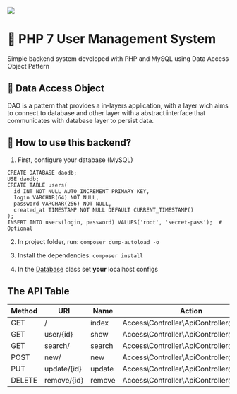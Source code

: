 ![](https://www.tech-recipes.com/wp-content/uploads/2018/10/php-639x350.png)

# :bust_in_silhouette: PHP 7 User Management System

Simple backend system developed with PHP and MySQL using Data Access Object Pattern

## :large_blue_circle: Data Access Object

DAO is a pattern that provides a in-layers application, with a layer wich aims to connect to database and other layer with a abstract interface that communicates with database layer to persist data.

## :red_circle: How to use this backend?

1. First, configure your database (MySQL)
```
CREATE DATABASE daodb;
USE daodb;
CREATE TABLE users(
  id INT NOT NULL AUTO_INCREMENT PRIMARY KEY,
  login VARCHAR(64) NOT NULL,
  password VARCHAR(256) NOT NULL,
  created_at TIMESTAMP NOT NULL DEFAULT CURRENT_TIMESTAMP()
);
INSERT INTO users(login, password) VALUES('root', 'secret-pass');  # Optional
```
2. In project folder, run: ```composer dump-autoload -o```

3. Install the dependencies: ```composer install```

3. In the [Database](https://github.com/albuquerque53/php-dao/blob/master/classes/DAO/DatabaseConnection.php) class set **your** localhost configs

## The API Table

| Method    | URI         | Name    | Action                                      | Body    |
|-----------|------------ |---------|---------------------------------------------|---------|
| GET       | /           | index   | Access\Controller\ApiController@index       |  none   |
| GET       | user/{id}   | show    | Access\Controller\ApiController@show        |  none   |
| GET       | search/     | search  | Access\Controller\ApiController@search      |  json   |
| POST      | new/        | new     | Access\Controller\ApiController@store       |  json   |
| PUT       | update/{id} | update  | Access\Controller\ApiController@update      |  json   |
| DELETE    | remove/{id} | remove  | Access\Controller\ApiController@destroy     |  none   |
